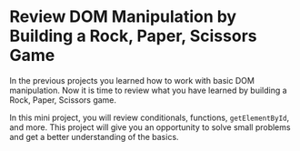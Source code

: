 # Review DOM Manipulation by Building a Rock, Paper, Scissors Game

In the previous projects you learned how to work with basic DOM manipulation. Now it is time to review what you have learned by building a Rock, Paper, Scissors game.

In this mini project, you will review conditionals, functions, ```getElementById```, and more. This project will give you an opportunity to solve small problems and get a better understanding of the basics.
